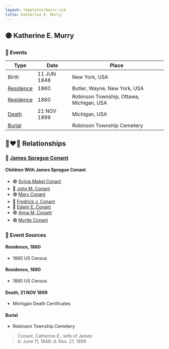 ```yaml
---
layout: templates/basic.njk
title: Katherine E. Murry
---
```

## 🟣 Katherine E. Murry

### 📆 Events

Type | Date | Place
------ | ------ | ------
Birth | 11 JUN 1848 | New York, USA
[Residence](#event-1) | 1860 | Butler, Wayne, New York, USA
[Residence](#event-2) | 1880 | Robinson Township, Ottawa, Michigan, USA
[Death](#event-3) | 21 NOV 1899 | Michigan, USA
[Burial](#event-4) |  | Robinson Township Cemetery

## 👩‍❤️‍👨 Relationships

### 🔵 [James Sprague Conant](/people/6/62404416)

#### Children With James Sprague Conant
* 🟣 [Sylvia Mabel Conant](/people/8/88275832)
* 🔵 [John M. Conant](/people/3/38989658)
* 🟣 [Mary Conant](/people/9/9630521)
* 🔵 [Fredrick J. Conant](/people/8/80092500)
* 🔵 [Edwin E. Conant](/people/9/92758405)
* 🟣 [Anna M. Conant](/people/3/39387550)
* 🟣 [Myrtle Conant](/people/5/54992094)
### 📰 Event Sources

#### <a id="event-1"></a> Residence, 1860
* 1860 US Census

#### <a id="event-2"></a> Residence, 1880
* 1880 US Census

#### <a id="event-3"></a> Death, 21 NOV 1899
* Michigan Death Certificates

#### <a id="event-4"></a> Burial
* Robinson Township Cemetery
>   
  > Conant, Catherine E., wife of James  
  > b: June 11, 1848; d: Nov. 21, 1899